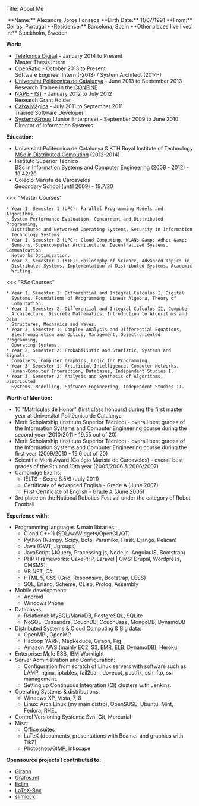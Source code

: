 Title: About Me

<img class="float-right-or-center-sm block" alt="" src="{static me4.jpg thumb=256x256}">
**Name:** Alexandre Jorge Fonseca  
**Birth Date:** 11/07/1991  
**From:** Oeiras, Portugal  
**Residence:** Barcelona, Spain  
**Other places I've lived in:** Stockholm, Sweden  

**Work:**

* [Telefónica Digital](http://www.telefonica.com/en/digital/html/home/) - January 2014 to Present  
  Master Thesis Intern
* [OpenRatio](http://www.openratio.com) - October 2013 to Present  
  Software Engineer Intern (-2013) / System Architect (2014-)
* [Universitat Politècnica de Catalunya](http://upc.edu) - June 2013 to September 2013  
  Research Trainee in the [CONFINE](http://confine-project.eu)
* [NAPE - IST](http://nape.ist.utl.pt/) - January 2012 to July 2012  
  Research Grant Holder
* [Caixa Mágica](http://contribsoft.caixamagica.pt/wiki/bazaar2011) - July 2011 to September 2011  
  Trainee Software Developer
* [SystemsGroup](http://www.systems-group.org/#index) (Junior Enterprise) - September 2009 to June 2010  
  Director of Information Systems


**Education:**

* Universitat Politècnica de Catalunya & KTH Royal Institute of Technology  
  [MSc in Distributed Computing](http://www.kth.se/en/studies/programmes/master/em/emdc) (2012-2014)
* Instituto Superior Técnico  
  [BSc in Information Systems and Computer Engineering](https://fenix.ist.utl.pt/cursos/leic-t/descricao?locale=en_EN) (2009 - 2012) - 19.42/20
* Colégio Marista de Carcavelos <br> Secondary School (until 2009) - 19.7/20


<<< "Master Courses"

    * Year 1, Semester 1 (UPC): Parallel Programming Models and Algorithms,
      System Performance Evaluation, Concurrent and Distributed Programming,
      Distributed and Networked Operating Systems, Security in Information
      Technology Systems.
    * Year 1, Semester 2 (UPC): Cloud Computing, WLANs &amp; Adhoc &amp;
      Sensors, Supercomputer Architecture, Decentralized Systems, Communication
      Networks Optimization.
    * Year 2, Semester 1 (KTH): Philosophy of Science, Advanced Topics in
      Distributed Systems, Implementation of Distributed Systems, Academic
      Writing.

<<< "BSc Courses"

    * Year 1, Semester 1: Differential and Integral Calculus I, Digital
      Systems, Foundations of Programming, Linear Algebra, Theory of
      Computation.
    * Year 1, Semester 2: Differential and Integral Calculus II, Computer
      Architecture, Discrete Mathematics, Introduction to Algorithms and Data
      Structures, Mechanics and Waves.
    * Year 2, Semester 1: Complex Analysis and Differential Equations,
      Electromagnetism and Optics, Management, Object-oriented Programming,
      Operating Systems.
    * Year 2, Semester 2: Probabilistic and Statistic, Systems and Signals,
      Compilers, Computer Graphics, Logic for Programming.
    * Year 3, Semester 1: Artificial Intelligence, Computer Networks,
      Human-Computer Interaction, Databases, Independent Studies I.
    * Year 3, Semester 2: Analysis and Synthesis of Algorithms, Distributed
      Systems, Modelling, Software Engineering, Independent Studies II.


**Worth of Mention:**

* 10 "Matrículas de Honor" (first class honours) during the first master year at Universitat Politècnica de Catalunya
* Merit Scholarship (Instituto Superior Técnico) - overall best grades of the Information Systems and Computer Engineering course during the second year (2010/2011 - 19.55 out of 20)
* Merit Scholarship (Instituto Superior Técnico) - overall best grades of the Information Systems and Computer Engineering course during the first year (2009/2010 - 19.6 out of 20)
* Scientific Merit Award (Colégio Marista de Carcavelos) - overall best grades of the 9th and 10th year (2005/2006 &amp; 2006/2007)
* Cambridge Exams:
    * IELTS - Score 8.5/9 (July 2011)
    * Certificate of Advanced English - Grade A (June 2007)
    * First Certificate of English - Grade A (June 2005)
* 3rd place on the National Robotics Festival under the category of Robot Football

**Experience with:**

* Programming languages & main libraries:
    * C and C++11 (SDL/wxWidgets/OpenGL/QT)
    * Python (Numpy, Scipy, Boto, Paramiko, Flask, Django, Pelican)
    * Java (GWT, Jgroups)
    * JavaScript (JQuery, Processing.js, Node.js, AngularJS, Bootstrap)
    * PHP (Frameworks: CakePHP, Laravel | CMS: Drupal, Wordpress, CMSMS)
    * VB.NET, C#.
    * HTML 5, CSS (Grid, Responsive, Bootstrap, LESS)
    * SQL, Erlang, Scheme, CLisp, Prolog, Assembly
* Mobile development:
    * Android
    * Windows Phone
* Databases:
    * Relational: MySQL/MariaDB, PostgreSQL, SQLite
    * NoSQL: Cassandra, CouchDB, CouchBase, MongoDB, DynamoDB
* Distributed Systems & Cloud Computing & Big data:
    * OpenMPI, OpenMP
    * Hadoop YARN, MapReduce, Giraph, Pig
    * Amazon AWS (mainly EC2, S3, EMR, ELB, DynamoDB), Heroku
* Enterprise: Mule ESB, IBM Worklight
* Server Administration and Configuration:
    * Configuration from scratch of Linux servers with software such as LAMP, nginx, iptables, fail2ban, dovecot, postfix, ssh, ftp, ssl management.
    * Setting up Continuous Integration (CI) clusters with Jenkins.
* Operating Systems & distributions:
    * Windows XP, Vista, 7, 8
    * Linux: Arch Linux (my main distro), OpenSUSE, Ubuntu, Mint, Fedora, RHEL
* Control Versioning Systems: Svn, Git, Mercurial
* Misc:
    * Office suites
    * LaTeX (documents, presentations with Beamer and graphics with TikZ)
    * Photoshop/GIMP, Inkscape

**Opensource projects I contributed to:**

* [Giraph](https://giraph.apache.org)
* [Grafos.ml](http://grafos.ml)
* [Eclim](http://eclim.org)
* [LaTeX-Box](https://github.com/LaTeX-Box-Team/LaTeX-Box)
* [slimlock](https://github.com/dannyn/slimlock)
